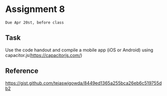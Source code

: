 # Assignment 8
`Due Apr 20st, before class`

## Task

Use the code handout and compile a mobile app (iOS or Android) using
capacitor.js(https://capacitorjs.com/)

## Reference

https://gist.github.com/tejaswigowda/8449ed1365a255bca26eb6c519755db2
